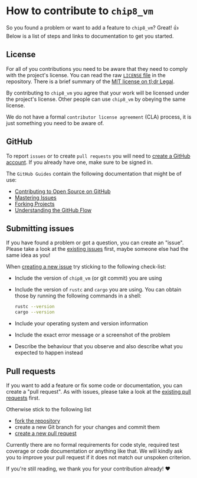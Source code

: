 # How to contribute to `chip8_vm`

So you found a problem or want to add a feature to `chip8_vm`? Great! :+1:
Below is a list of steps and links to documentation to get you started.

## License

For all of you contributions you need to be aware that they need to comply
with the project's license.
You can read the raw [`LICENSE` file](https://github.com/chip8-rust/chip8-vm/blob/master/LICENSE) in the repository. There is a brief summary of the [MIT license on tl;dr Legal](https://tldrlegal.com/license/mit-license).

By contributing to `chip8_vm` you agree that your work will be licensed
under the project's license. Other people can use `chip8_vm` by obeying
the same license.

We do not have a formal `contributor license agreement` (CLA) process, it
is just something you need to be aware of.

## GitHub

To report `issues` or to create `pull requests` you will need to
[create a GitHub account](https://github.com/join).
If you already have one, make sure to be signed in.

The `GitHub Guides` contain the following documentation that might be of use:

- [Contributing to Open Source on GitHub](https://guides.github.com/activities/contributing-to-open-source/)
- [Mastering Issues](https://guides.github.com/features/issues/)
- [Forking Projects](https://guides.github.com/activities/forking/)
- [Understanding the GitHub Flow](https://guides.github.com/introduction/flow/)

## Submitting issues

If you have found a problem or got a question, you can create an "issue".
Please take a look at the [existing issues](https://github.com/chip8-rust/chip8-vm/issues) first, maybe someone else had the same idea as you!

When [creating a new issue](https://github.com/chip8-rust/chip8-vm/issues/new) try sticking to the following check-list:

- Include the version of `chip8_vm` (or git commit) you are using
- Include the version of `rustc` and `cargo` you are using.
  You can obtain those by running the following commands in a shell:

  ```sh
  rustc --version
  cargo --version
  ```
- Include your operating system and version information
- Include the exact error message or a screenshot of the problem
- Describe the behaviour that you observe and also describe what you
  expected to happen instead

## Pull requests

If you want to add a feature or fix some code or documentation, you can create
a "pull request".
As with issues, please take a look at the [existing pull requests](https://github.com/chip8-rust/chip8-vm/pulls) first.

Otherwise stick to the following list

- [fork the repository](https://github.com/chip8-rust/chip8-vm/fork)
- create a new Git branch for your changes and commit them
- [create a new pull request](https://github.com/chip8-rust/chip8-vm/compare)

Currently there are no formal requirements for code style, required test
coverage or code documentation or anything like that.
We will kindly ask you to improve your pull request if it does not match our
unspoken criterion.


If you're still reading, we thank you for your contribution already! :heart:
